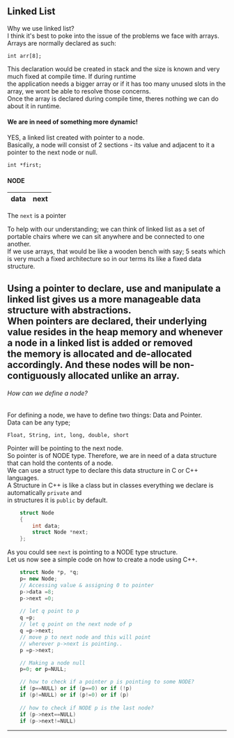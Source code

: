 Linked List
--

Why we use linked list?   
I think it's best to poke into the issue of the problems we face with arrays.  
Arrays are normally declared as such:

    int arr[8];
This declaration would be created in stack and the size is known and very much fixed at compile time. If during runtime   
the application needs a bigger array or if it has too many unused slots in the array, we wont be able to resolve those concerns.  
Once the array is declared during compile time, theres nothing we can do about it in runtime.  
#### We are in need of something more dynamic!

YES, a linked list created with pointer to a node.  
Basically, a node will consist of 2 sections - its value and adjacent to it a pointer to the next node or null.

    int *first;


#### NODE

| data  |   next   |
|-------|----------|
The `next` is a pointer

To help with our understanding; we can think of linked list as a set of portable chairs where we can sit anywhere and be connected to one another.  
If we use arrays, that would be like a wooden bench with say; 5 seats which is very much a fixed architecture so in our terms its like a fixed data structure.  

Using a pointer to declare, use and manipulate a linked list gives us a more manageable data structure with abstractions.  
When pointers are declared, their underlying value resides in the heap memory and whenever a node in a linked list is added or removed  
the memory is allocated and de-allocated accordingly.
And these nodes will be non-contiguously allocated unlike an array.
---
###### How can we define a node?
For defining a node, we have to define two things: Data and Pointer.  
Data can be any type;

    Float, String, int, long, double, short
Pointer will be pointing to the next node.  
So pointer is of NODE type. Therefore, we are in need of a data structure that can hold the contents of a node.  
We can use a struct type to declare this data structure in C or C++ languages.  
A Structure in C++ is like a class but in classes everything we declare is automatically `private` and  
in structures it is `public` by default.
```c
    struct Node
    {
        int data;
        struct Node *next;  
    };
```

As you could see `next` is pointing to a NODE type structure.  
Let us now see a simple code on how to create a node using C++.  

```c++
    struct Node *p, *q;
    p= new Node;
    // Accessing value & assigning 0 to pointer
    p->data =8;
    p->next =0;
    
    // let q point to p
    q =p;
    // let q point on the next node of p
    q =p->next;
    // move p to next node and this will point
    // wherever p->next is pointing..
    p =p->next;

    // Making a node null
    p=0; or p=NULL;

    // how to check if a pointer p is pointing to some NODE? 
    if (p==NULL) or if (p==0) or if (!p)
    if (p!=NULL) or if (p!=0) or if (p)
    
    // how to check if NODE p is the last node?
    if (p->next==NULL)
    if (p->next!=NULL)

```

---




  
    